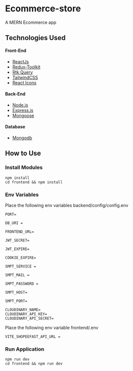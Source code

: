 # Ecommerce-store
A MERN Ecommerce app

## Technologies Used
#### Front-End
- [ReactJs](https://react.dev/)
- [Redux-Toolkit](https://redux-toolkit.js.org/)
- [Rtk Query](https://redux-toolkit.js.org/tutorials/rtk-query)
- [TailwindCSS](https://tailwindcss.com/)
- [React Icons](https://react-icons.github.io/react-icons/)

#### Back-End
- [Node.js](https://nodejs.org/en)
- [Express.js](https://expressjs.com/)
- [Mongoose](https://mongoosejs.com/)

#### Database
- [Mongodb](https://www.mongodb.com/)

## How to Use

### Install Modules
```
npm install
cd frontend && npm install
```

### Env Variables
Place the following env variables backend/config/config.env
```
PORT=

DB_URI = 

FRONTEND_URL=

JWT_SECRET=

JWT_EXPIRE=

COOKIE_EXPIRE=

SMPT_SERVICE = 

SMPT_MAIL = 

SMPT_PASSWORD = 

SMPT_HOST=

SMPT_PORT=

CLOUDINARY_NAME=
CLOUDINARY_API_KEY=
CLOUDINARY_API_SECRET=
```

Place the following env variable frontend/.env
```
VITE_SHOPEEFAST_API_URL =
```

### Run Application
```
npm run dev
cd frontend && npm run dev
```
